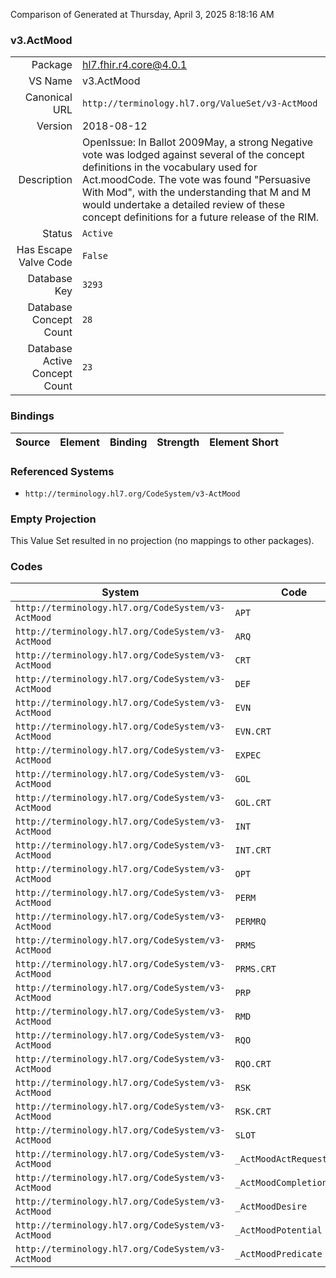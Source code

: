 Comparison of 
Generated at Thursday, April 3, 2025 8:18:16 AM

### v3.ActMood

|      |     |
| ---: | --- |
| Package | hl7.fhir.r4.core@4.0.1 |
| VS Name | v3.ActMood |
| Canonical URL | `http://terminology.hl7.org/ValueSet/v3-ActMood` |
| Version | 2018-08-12 |
| Description | OpenIssue:  In Ballot 2009May, a strong Negative vote was lodged against several of the concept definitions in the vocabulary used for Act.moodCode. The vote was found "Persuasive With Mod", with the understanding that M and M would undertake a detailed review of these concept definitions for a future release of the RIM. |
| Status | `Active` |
| Has Escape Valve Code | `False` |
| Database Key | `3293` |
| Database Concept Count | `28` |
| Database Active Concept Count | `23` |
### Bindings

| Source | Element | Binding | Strength | Element Short |
| ------ | ------- | ------- | -------- | ------------- |

### Referenced Systems

* `http://terminology.hl7.org/CodeSystem/v3-ActMood`
### Empty Projection

This Value Set resulted in no projection (no mappings to other packages).

### Codes

| System | Code | Display |
| ------ | ---- | ------- |
| `http://terminology.hl7.org/CodeSystem/v3-ActMood` | `APT` | appointment |
| `http://terminology.hl7.org/CodeSystem/v3-ActMood` | `ARQ` | appointment request |
| `http://terminology.hl7.org/CodeSystem/v3-ActMood` | `CRT` | criterion |
| `http://terminology.hl7.org/CodeSystem/v3-ActMood` | `DEF` | definition |
| `http://terminology.hl7.org/CodeSystem/v3-ActMood` | `EVN` | event (occurrence) |
| `http://terminology.hl7.org/CodeSystem/v3-ActMood` | `EVN.CRT` | event criterion |
| `http://terminology.hl7.org/CodeSystem/v3-ActMood` | `EXPEC` | expectation |
| `http://terminology.hl7.org/CodeSystem/v3-ActMood` | `GOL` | Goal |
| `http://terminology.hl7.org/CodeSystem/v3-ActMood` | `GOL.CRT` | goal criterion |
| `http://terminology.hl7.org/CodeSystem/v3-ActMood` | `INT` | intent |
| `http://terminology.hl7.org/CodeSystem/v3-ActMood` | `INT.CRT` | intent criterion |
| `http://terminology.hl7.org/CodeSystem/v3-ActMood` | `OPT` | option |
| `http://terminology.hl7.org/CodeSystem/v3-ActMood` | `PERM` | permission |
| `http://terminology.hl7.org/CodeSystem/v3-ActMood` | `PERMRQ` | permission request |
| `http://terminology.hl7.org/CodeSystem/v3-ActMood` | `PRMS` | promise |
| `http://terminology.hl7.org/CodeSystem/v3-ActMood` | `PRMS.CRT` | promise criterion |
| `http://terminology.hl7.org/CodeSystem/v3-ActMood` | `PRP` | proposal |
| `http://terminology.hl7.org/CodeSystem/v3-ActMood` | `RMD` | recommendation |
| `http://terminology.hl7.org/CodeSystem/v3-ActMood` | `RQO` | request |
| `http://terminology.hl7.org/CodeSystem/v3-ActMood` | `RQO.CRT` | request criterion |
| `http://terminology.hl7.org/CodeSystem/v3-ActMood` | `RSK` | risk |
| `http://terminology.hl7.org/CodeSystem/v3-ActMood` | `RSK.CRT` | risk criterion |
| `http://terminology.hl7.org/CodeSystem/v3-ActMood` | `SLOT` | resource slot |
| `http://terminology.hl7.org/CodeSystem/v3-ActMood` | `_ActMoodActRequest` | act request |
| `http://terminology.hl7.org/CodeSystem/v3-ActMood` | `_ActMoodCompletionTrack` | ActMoodCompletionTrack |
| `http://terminology.hl7.org/CodeSystem/v3-ActMood` | `_ActMoodDesire` | desire |
| `http://terminology.hl7.org/CodeSystem/v3-ActMood` | `_ActMoodPotential` | potential |
| `http://terminology.hl7.org/CodeSystem/v3-ActMood` | `_ActMoodPredicate` | ActMoodPredicate |
